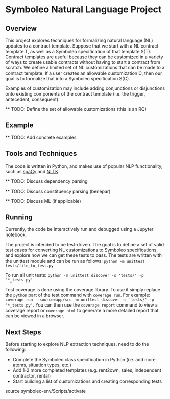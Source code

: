 # Symboleo Natural Language Project

## Overview
This project explores techniques for formalizing natural language (NL) updates to a contract template. Suppose that we start with a NL contract template T, as well as a Symboleo specification of that template S(T). 
Contract templates are useful because they can be customized in a variety of ways to create usable contracts without having to start a contract from scratch.
We define a limited set of NL customizations that can be made to a contract template. If a user creates an allowable customization C, then our goal is to formalize that into a Symboleo specification S(C).

Examples of customization may include adding conjunctions or disjunctions onto existing components of the contract template (i.e. the trigger, antecedent, consequent). 

** TODO: Define the set of allowable customizations (this is an RQ)

## Example

** TODO: Add concrete examples

## Tools and Techniques
The code is written in Python, and makes use of popular NLP functionality, such as [spaCy](https://spacy.io/) and [NLTK](https://www.nltk.org/). 

** TODO: Discuss dependency parsing

** TODO: Discuss constituency parsing (benepar)

** TODO: Discuss ML (if applicable)

## Running

Currently, the code be interactively run and debugged using a Jupyter notebook.

The project is intended to be test-driven. The goal is to define a set of valid test cases for converting NL customizations to Symboleo specifications, and explore how we can get these tests to pass. 
The tests are written with the unittest module and can be run as follows: `python -m unittest tests/file_to_test.py`

To run all unit tests: `python -m unittest discover -s 'tests/' -p '*_tests.py'`

Test coverage is done using the coverage library. To use it simply replace the `python` part of the test command with `coverage run`. For example: `coverage run --source=app/src -m unittest discover -s 'tests/' -p '*_tests.py'`. You can then use the `coverage report` command to view a coverage report or `coverage html` to generate a more detailed report that can be viewed in a browser. 

## Next Steps

Before starting to explore NLP extraction techniques, need to do the following:  
- Complete the Symboleo class specification in Python (i.e. add more atoms, situation types, etc.)
- Add 1-2 more completed templates (e.g. rent2own, sales, independent contractor, rental)
- Start building a list of customizations and creating corresponding tests


source symboleo-env/Scripts/activate